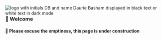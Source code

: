 <picture>
 <source media="(prefers-color-scheme: dark)" srcset="![DbcalligraphyLogoDark300](https://user-images.githubusercontent.com/20828934/204908180-0ac6d8f4-2d7f-4966-a2e3-383c239cb798.png)">
 <source media="(prefers-color-scheme: light)" srcset="![DbcalligraphyLogoLight300](https://user-images.githubusercontent.com/20828934/204908849-d7cabed9-629a-4dc3-8ba8-5179f99e45b7.png)">
<img align="left" alt="logo with initials DB and name Daurie Basham displayed in black text or white text in dark mode" src="https://user-images.githubusercontent.com/20828934/204908180-0ac6d8f4-2d7f-4966-a2e3-383c239cb798.png">
</picture>

### :wave: Welcome 
#### :construction_worker: Please excuse the emptiness, this page is under construction
<!--
**dcbasham/dcbasham** is a ✨ _special_ ✨ repository because its `README.md` (this file) appears on your GitHub profile.

Here are some ideas to get you started:

- 🔭 I’m currently working on ...
- 🌱 I’m currently learning ...
- 👯 I’m looking to collaborate on ...
- 🤔 I’m looking for help with ...
- 💬 Ask me about ...
- 📫 How to reach me: ...
- 😄 Pronouns: ...
- ⚡ Fun fact: ...
-->
